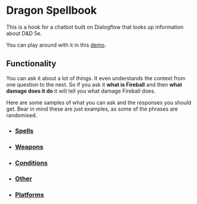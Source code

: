 # Dragon Spellbook
This is a hook for a chatbot built on Dialogflow that looks up information about D&D 5e.

You can play around with it in this [demo](https://nodejs-mongo-persistent-dragon-book.193b.starter-ca-central-1.openshiftapps.com/).

## Functionality
You can ask it about a lot of things. It even understands the context from one question to the next. So if you ask it **what is Fireball** and then **what damage does it do** it will tell you what damage Fireball does.

Here are some samples of what you can ask and the responses you should get. Bear in mind these are just examples, as some of the phrases are randomised.

- ### [Spells](https://github.com/godo13405/dragon-spellbook/wiki/Spells)
- ### [Weapons](https://github.com/godo13405/dragon-spellbook/wiki/Weapons)
- ### [Conditions](https://github.com/godo13405/dragon-spellbook/wiki/Conditions)
- ### [Other](https://github.com/godo13405/dragon-spellbook/wiki/Other)

- ### [Platforms](https://github.com/godo13405/dragon-spellbook/wiki/Platforms)
